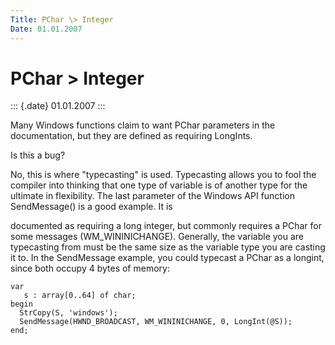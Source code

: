 ```yaml
---
Title: PChar \> Integer
Date: 01.01.2007
---
```



PChar \> Integer
================

::: {.date}
01.01.2007
:::

Many Windows functions claim to want PChar parameters in the
documentation, but they are defined as requiring LongInts.

Is this a bug?

No, this is where \"typecasting\" is used. Typecasting allows you to
fool the compiler into thinking that one type of variable is of another
type for the ultimate in flexibility. The last parameter of  the Windows
API function SendMessage() is a good example. It is

documented as requiring a long integer, but commonly requires a PChar
for some messages (WM\_WININICHANGE). Generally, the variable you are
typecasting from must be the same size as the variable type you are
casting it to. In the SendMessage example, you could typecast a PChar as
a longint, since both occupy 4 bytes of memory:

    var 
       s : array[0..64] of char; 
    begin 
      StrCopy(S, 'windows'); 
      SendMessage(HWND_BROADCAST, WM_WININICHANGE, 0, LongInt(@S)); 
    end; 
